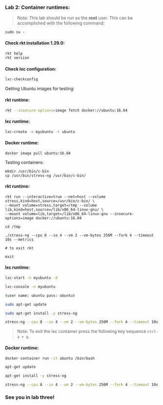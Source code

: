 ### Lab 2: Container runtimes:

> Note: This lab should be run as the **root** user. This can be accomplished with the following command:
```
sudo su - 
```

#### Check rkt installation 1.29.0:
```bash
rkt help
rkt version
```

#### Check lxc configuration:
```bash
lxc-checkconfig
```

Getting Ubuntu images for testing:

#### rkt runtime:

```bash
rkt --insecure-options=image fetch docker://ubuntu:16.04
```

#### lxc runtime:

```bash
lxc-create -n myubuntu -t ubuntu
```

#### Docker runtime:

```shell
docker image pull ubuntu:16.04
```

Testing containers:

```shell
mkdir /usr/bin/c-bin
cp /usr/bin/stress-ng /usr/bin/c-bin/
```

#### rkt runtime:

```shell
rkt run --interactive=true --net=host --volume stress,kind=host,source=/usr/bin/c-bin/ \
--mount volume=stress,target=/tmp --volume lib,kind=host,source=/lib/x86_64-linux-gnu/ \
--mount volume=lib,target=/lib/x86_64-linux-gnu --insecure-options=image docker://ubuntu:16.04

cd /tmp

./stress-ng --cpu 8 --io 4 --vm 2 --vm-bytes 256M --fork 4 --timeout 10s --metrics

# to exit rkt

exit
```


#### lxc runtime:

```bash
lxc-start -n myubuntu -d

lxc-console -n myubuntu

(user name: ubuntu pass: ubuntu)

sudo apt-get update

sudo apt-get install -y stress-ng

stress-ng --cpu 8 --io 4 --vm 2 --vm-bytes 256M --fork 4 --timeout 10s --metrics

```

> Note: To exit the lxc container press the following key sequence `ctrl-a + q`.

#### Docker runtime:

```bash
docker container run -it ubuntu /bin/bash

apt-get update

apt-get install -y stress-ng

stress-ng --cpu 8 --io 4 --vm 2 --vm-bytes 256M --fork 4 --timeout 10s --metrics
```

### See you in lab three!
